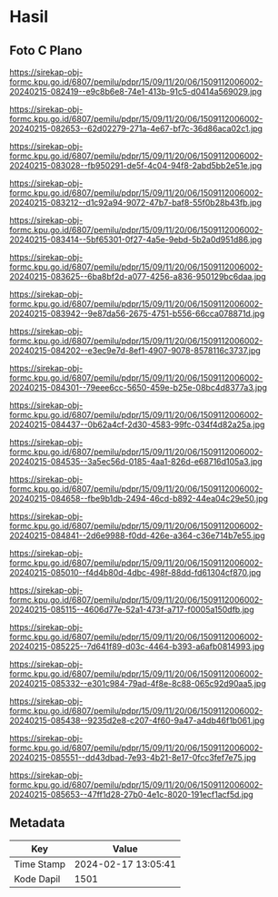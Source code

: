# Hasil

## Foto C Plano

https://sirekap-obj-formc.kpu.go.id/6807/pemilu/pdpr/15/09/11/20/06/1509112006002-20240215-082419--e9c8b6e8-74e1-413b-91c5-d0414a569029.jpg

https://sirekap-obj-formc.kpu.go.id/6807/pemilu/pdpr/15/09/11/20/06/1509112006002-20240215-082653--62d02279-271a-4e67-bf7c-36d86aca02c1.jpg

https://sirekap-obj-formc.kpu.go.id/6807/pemilu/pdpr/15/09/11/20/06/1509112006002-20240215-083028--fb950291-de5f-4c04-94f8-2abd5bb2e51e.jpg

https://sirekap-obj-formc.kpu.go.id/6807/pemilu/pdpr/15/09/11/20/06/1509112006002-20240215-083212--d1c92a94-9072-47b7-baf8-55f0b28b43fb.jpg

https://sirekap-obj-formc.kpu.go.id/6807/pemilu/pdpr/15/09/11/20/06/1509112006002-20240215-083414--5bf65301-0f27-4a5e-9ebd-5b2a0d951d86.jpg

https://sirekap-obj-formc.kpu.go.id/6807/pemilu/pdpr/15/09/11/20/06/1509112006002-20240215-083625--6ba8bf2d-a077-4256-a836-950129bc6daa.jpg

https://sirekap-obj-formc.kpu.go.id/6807/pemilu/pdpr/15/09/11/20/06/1509112006002-20240215-083942--9e87da56-2675-4751-b556-66cca078871d.jpg

https://sirekap-obj-formc.kpu.go.id/6807/pemilu/pdpr/15/09/11/20/06/1509112006002-20240215-084202--e3ec9e7d-8ef1-4907-9078-8578116c3737.jpg

https://sirekap-obj-formc.kpu.go.id/6807/pemilu/pdpr/15/09/11/20/06/1509112006002-20240215-084301--79eee6cc-5650-459e-b25e-08bc4d8377a3.jpg

https://sirekap-obj-formc.kpu.go.id/6807/pemilu/pdpr/15/09/11/20/06/1509112006002-20240215-084437--0b62a4cf-2d30-4583-99fc-034f4d82a25a.jpg

https://sirekap-obj-formc.kpu.go.id/6807/pemilu/pdpr/15/09/11/20/06/1509112006002-20240215-084535--3a5ec56d-0185-4aa1-826d-e68716d105a3.jpg

https://sirekap-obj-formc.kpu.go.id/6807/pemilu/pdpr/15/09/11/20/06/1509112006002-20240215-084658--fbe9b1db-2494-46cd-b892-44ea04c29e50.jpg

https://sirekap-obj-formc.kpu.go.id/6807/pemilu/pdpr/15/09/11/20/06/1509112006002-20240215-084841--2d6e9988-f0dd-426e-a364-c36e714b7e55.jpg

https://sirekap-obj-formc.kpu.go.id/6807/pemilu/pdpr/15/09/11/20/06/1509112006002-20240215-085010--f4d4b80d-4dbc-498f-88dd-fd61304cf870.jpg

https://sirekap-obj-formc.kpu.go.id/6807/pemilu/pdpr/15/09/11/20/06/1509112006002-20240215-085115--4606d77e-52a1-473f-a717-f0005a150dfb.jpg

https://sirekap-obj-formc.kpu.go.id/6807/pemilu/pdpr/15/09/11/20/06/1509112006002-20240215-085225--7d641f89-d03c-4464-b393-a6afb0814993.jpg

https://sirekap-obj-formc.kpu.go.id/6807/pemilu/pdpr/15/09/11/20/06/1509112006002-20240215-085332--e301c984-79ad-4f8e-8c88-065c92d90aa5.jpg

https://sirekap-obj-formc.kpu.go.id/6807/pemilu/pdpr/15/09/11/20/06/1509112006002-20240215-085438--9235d2e8-c207-4f60-9a47-a4db46f1b061.jpg

https://sirekap-obj-formc.kpu.go.id/6807/pemilu/pdpr/15/09/11/20/06/1509112006002-20240215-085551--dd43dbad-7e93-4b21-8e17-0fcc3fef7e75.jpg

https://sirekap-obj-formc.kpu.go.id/6807/pemilu/pdpr/15/09/11/20/06/1509112006002-20240215-085653--47ff1d28-27b0-4e1c-8020-191ecf1acf5d.jpg


## Metadata

| Key        | Value               |
| ---------- | ------------------- |
| Time Stamp | 2024-02-17 13:05:41 |
| Kode Dapil | 1501                |



